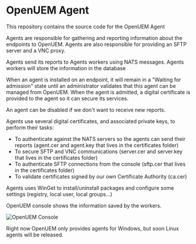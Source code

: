 # OpenUEM Agent

This repository contains the source code for the OpenUEM Agent

Agents are responsible for gathering and reporting information about the endpoints to OpenUEM. Agents are also responsible for providing an SFTP server and a VNC proxy.

Agents send its reports to Agents workers using NATS messages. Agents workers will store the information in the database

When an agent is installed on an endpoint, it will remain in a "Waiting for admission" state until an administrator validates that this agent can be managed from OpenUEM. When the agent is admitted, a digital certificate is provided to the agent so it can secure its services.

An agent can be disabled if we don't want to receive new reports.

Agents use several digital certificates, and associated private keys, to perform their tasks:

- To authenticate against the NATS servers so the agents can send their reports (agent.cer and agent.key that lives in the certificates folder)
- To secure SFTP and VNC communications (server.cer and server.key that lives in the certificates folder)
- To authenticate SFTP connections from the console (sftp.cer that lives in the certificates folder)
- To validate certificates signed by our own Certificate Authority (ca.cer)

Agents uses WinGet to install/uninstall packages and configure some settings (registry, local user, local groups...)

OpenUEM console shows the information saved by the workers.

![OpenUEM Console](https://openuem.eu/assets/images/agents_list-37a01f840c883ea4f98f30a199845953.png)

Right now OpenUEM only provides agents for Windows, but soon Linux agents will be released.